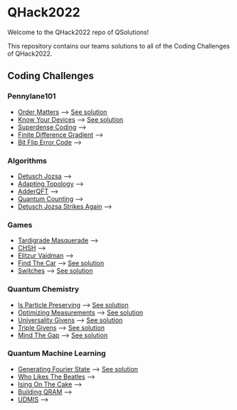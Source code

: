 # QHack2022
Welcome to the QHack2022 repo of QSolutions!

This repository contains our teams solutions to all of the Coding Challenges of QHack2022.

## Coding Challenges
### Pennylane101
* [Order Matters](./Coding_Challenges/pennylane101_100_OrderMatters_template/problem.pdf) --> [See solution](./Coding_Challenges/pennylane101_100_OrderMatters_template/pennylane101_100_OrderMatters.ipynb)
* [Know Your Devices](./Coding_Challenges/pennylane101_200_KnowYourDevices_template/problem.pdf) --> [See solution](./Coding_Challenges/pennylane101_200_KnowYourDevices_template/pennylane101_200_KnowYourDevices.ipynb)
* [Superdense Coding](./Coding_Challenges/pennylane101_300_superdense_coding_template/problem.pdf) --> 
* [Finite Difference Gradient](./Coding_Challenges/pennylane101_400_FiniteDifferenceGradient_template/problem.pdf) --> 
* [Bit Flip Error Code](./Coding_Challenges/pennylane101_500_BitFlipErrorCode_template/problem.pdf) --> 
### Algorithms
* [Detusch Jozsa](./Coding_Challenges/algorithms_100_DetuschJozsa_template/problem.pdf) --> 
* [Adapting Topology](./Coding_Challenges/algorithms_200_AdaptingTopology_template/problem.pdf) --> 
* [AdderQFT](./Coding_Challenges/algorithms_300_AdderQFT_template/problem.pdf) --> 
* [Quantum Counting](./Coding_Challenges/algorithms_400_QuantumCounting_template/problem.pdf) --> 
* [Detusch Jozsa Strikes Again](./Coding_Challenges/algorithms_500_DetuschJozsaStrikesAgain_template/problem.pdf) --> 
### Games
* [Tardigrade Masquerade](./Coding_Challenges/games_100_TardigradeMasquerade_template/problem.pdf) --> 
* [CHSH](./Coding_Challenges/games_200_CHSH_template/problem.pdf) --> 
* [Elitzur Vaidman](./Coding_Challenges/games_300_Elitzur_Vaidman_template/problem.pdf) --> 
* [Find The Car](./Coding_Challenges/games_400_FindTheCar_template/problem.pdf) --> [See solution](./Coding_Challenges/games_400_FindTheCar.ipynb)
* [Switches](./Coding_Challenges/games_500_switches_template/problem.pdf) --> [See solution](./Coding_Challenges/games_500_switches.ipynb)
### Quantum Chemistry
* [Is Particle Preserving](./Coding_Challenges/qchem_100_IsParticlePreserving_template/problem.pdf) --> [See solution](./Coding_Challenges/qchem_100_IsParticlePreserving_template/qchem_100_IsParticlePreserving.ipynb)
* [Optimizing Measurements](./Coding_Challenges/qchem_200_OptimizingMeasurements_template/problem.pdf) --> [See solution](./Coding_Challenges/qchem_200_OptimizingMeasurements_template/qchem_200_OptimizingMeasurements.ipynb)
* [Universality Givens](./Coding_Challenges/qchem_300_Universality_Givens_template/problem.pdf) --> [See solution](./Coding_Challenges/qchem_300_Universality_Givens_template/qchem_300_UniversalityGivens.ipynb)
* [Triple Givens](./Coding_Challenges/qchem_400_Triple_Givens_template/problem.pdf) --> [See solution](./Coding_Challenges/qchem_400_Triple_Givens_template/qchem_400_TripleGivens.ipynb)
* [Mind The Gap](./Coding_Challenges/qchem_500_MindTheGap_template/problem.pdf) --> [See solution](./Coding_Challenges/qchem_500_MindTheGap_template/qchem_500_MindTheGap.ipynb)
### Quantum Machine Learning
* [Generating Fourier State](./Coding_Challenges/qml_100_GeneratingFourierState_template/problem.pdf) --> [See solution](./Coding_Challenges/qml_100_GeneratingFourierState_template/qml_100_GeneratingFourierState.ipynb)
* [Who Likes The Beatles](./Coding_Challenges/qml_200_WhoLikesTheBeatles_template/problem.pdf) --> 
* [Ising On The Cake](./Coding_Challenges/qml_300_IsingOnTheCake_template/problem.pdf) --> 
* [Building QRAM](./Coding_Challenges/qml_400_BuildingQRAM_template/problem.pdf) --> 
* [UDMIS](./Coding_Challenges/qml_500_UDMIS_template/problem.pdf) --> 